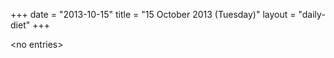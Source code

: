 +++
date = "2013-10-15"
title = "15 October 2013 (Tuesday)"
layout = "daily-diet"
+++


\<no entries\>
